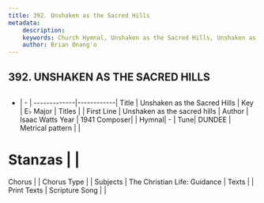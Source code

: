 ```yaml
---
title: 392. Unshaken as the Sacred Hills
metadata:
    description: 
    keywords: Church Hymnal, Unshaken as the Sacred Hills, Unshaken as the sacred hills , 
    author: Brian Onang'o
---
```



## 392. UNSHAKEN AS THE SACRED HILLS

```txt

```

- |   -  |
-------------|------------|
Title | Unshaken as the Sacred Hills |
Key | E♭ Major |
Titles |  |
First Line | Unshaken as the sacred hills  |
Author | Isaac Watts
Year | 1941
Composer|  |
Hymnal|  - |
Tune| DUNDEE |
Metrical pattern | |
# Stanzas |  |
Chorus |  |
Chorus Type |  |
Subjects | The Christian Life: Guidance |
Texts |  |
Print Texts | 
Scripture Song |  |
  
